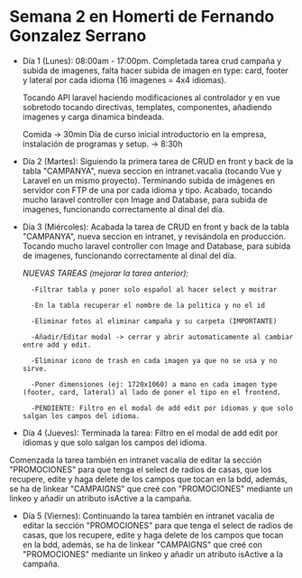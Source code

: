 # Semana 2 en Homerti de Fernando Gonzalez Serrano

- Día 1 (Lunes):
08:00am - 17:00pm.
Completada tarea crud campaña y subida de imagenes, falta
hacer subida de imagen en type: card, footer y lateral por cada idioma
(16 imagenes = 4x4 idiomas).

    Tocando API laravel haciendo modificaciones al controlador
y en vue sobretodo tocando directivas, templates, componentes,
añadiendo imagenes y carga dinamica bindeada.

    Comida -> 30min
Día de curso inicial introductorio en la empresa, instalación de programas y setup. -> 8:30h

- Día 2 (Martes):
Siguiendo la primera tarea de CRUD en front y back de la tabla "CAMPANYA", nueva seccion en intranet.vacalia
(tocando Vue y Laravel en un mismo proyecto). Terminando subida de imágenes en servidor con FTP de una por cada idioma y tipo.
Acabado, tocando mucho laravel controller con Image and Database, para subida de imagenes, funcionando correctamente al dinal del día.

- Día 3 (Miércoles):
Acabada la tarea de CRUD en front y back de la tabla "CAMPANYA", nueva seccion en intranet, y revisándola en producción.
Tocando mucho laravel controller con Image and Database, para subida de imagenes, funcionando correctamente al dinal del día.

    *NUEVAS TAREAS (mejorar la tarea anterior):*

        -Filtrar tabla y poner solo español al hacer select y mostrar

        -En la tabla recuperar el nombre de la politica y no el id

        -Eliminar fotos al eliminar campaña y su carpeta (IMPORTANTE)

        -Añadir/Editar modal -> cerrar y abrir automaticamente al cambiar entre add y edit.

        -Eliminar icono de trash en cada imagen ya que no se usa y no sirve.

        -Poner dimensiones (ej: 1720x1060) a mano en cada imagen type (footer, card, lateral) al lado de poner el tipo en el frontend.

        -PENDIENTE: Filtro en el modal de add edit por idiomas y que solo salgan los campos del idioma.

- Día 4 (Jueves):
Terminada la tarea: Filtro en el modal de add edit por idiomas y que solo salgan los campos del idioma.

Comenzada la tarea también en intranet vacalia de editar la sección "PROMOCIONES" para que tenga el select de radios de casas, que los recupere, edite y haga delete de los campos que tocan en la bdd, además, se ha de linkear "CAMPAIGNS" que creé con "PROMOCIONES" mediante un linkeo y añadir un atributo isActive a la campaña.

- Día 5 (Viernes):
Continuando la tarea también en intranet vacalia de editar la sección "PROMOCIONES" para que tenga el select de radios de casas, que los recupere, edite y haga delete de los campos que tocan en la bdd, además, se ha de linkear "CAMPAIGNS" que creé con "PROMOCIONES" mediante un linkeo y añadir un atributo isActive a la campaña.
